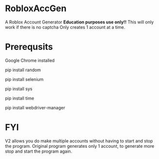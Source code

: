 # RobloxAccGen
A Roblox Account Generator **Education purposes use only!!**
This will only work if there is no captcha
Only creates 1 account at a time.
# Prerequsits

Google Chrome installed

pip install random

pip install selenium

pip install sys

pip install time

pip install webdriver-manager

# FYI
V2 allows you do make multiple accounts without having to start and stop the program.
Original program generates only 1 account, to generate more stop and start the program again.

